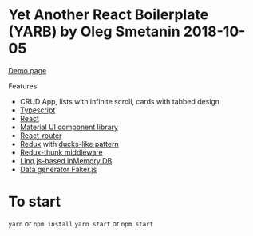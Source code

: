 # Yet Another React Boilerplate (YARB) by Oleg Smetanin 2018-10-05


[Demo page](https://olegsmetanin.github.io/yarb-2018-10-05)

Features

* CRUD App, lists with infinite scroll, cards with tabbed design
* [Typescript](https://github.com/Microsoft/TypeScript)
* [React](https://github.com/facebook/react)
* [Material UI component library](https://github.com/mui-org/material-ui)
* [React-router](https://github.com/ReactTraining/react-router)
* [Redux](https://github.com/reduxjs/redux) with [ducks-like pattern](https://github.com/erikras/ducks-modular-redux)
* [Redux-thunk middleware](https://github.com/reduxjs/redux-thunk)
* [Linq.js-based inMemory DB](https://github.com/mihaifm/linq)
* [Data generator Faker.js](https://github.com/marak/Faker.js)


# To start

`yarn` or `npm install`
`yarn start` or `npm start`
